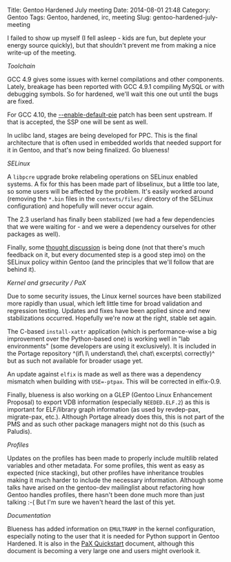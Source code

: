 Title: Gentoo Hardened July meeting
Date: 2014-08-01 21:48
Category: Gentoo
Tags: Gentoo, hardened, irc, meeting
Slug: gentoo-hardened-july-meeting

I failed to show up myself (I fell asleep - kids are fun, but deplete
your energy source quickly), but that shouldn't prevent me from making a
nice write-up of the meeting.

*Toolchain*

GCC 4.9 gives some issues with kernel compilations and other components.
Lately, breakage has been reported with GCC 4.9.1 compiling MySQL or
with debugging symbols. So for hardened, we'll wait this one out until
the bugs are fixed.

For GCC 4.10, the
[--enable-default-pie](https://gcc.gnu.org/ml/gcc-patches/2014-07/msg02231.html)
patch has been sent upstream. If that is accepted, the SSP one will be
sent as well.

In uclibc land, stages are being developed for PPC. This is the final
architecture that is often used in embedded worlds that needed support
for it in Gentoo, and that's now being finalized. Go blueness!

*SELinux*

A `libpcre` upgrade broke relabeling operations on SELinux enabled
systems. A fix for this has been made part of libselinux, but a little
too late, so some users will be affected by the problem. It's easily
worked around (removing the `*.bin` files in the `contexts/files/`
directory of the SELinux configuration) and hopefully will never occur
again.

The 2.3 userland has finally been stabilized (we had a few dependencies
that we were waiting for - and we were a dependency ourselves for other
packages as well).

Finally, some [thought
discussion](http://article.gmane.org/gmane.linux.gentoo.hardened/6266)
is being done (not that there's much feedback on it, but every
documented step is a good step imo) on the SELinux policy within Gentoo
(and the principles that we'll follow that are behind it).

*Kernel and grsecurity / PaX*

Due to some security issues, the Linux kernel sources have been
stabilized more rapidly than usual, which left little time for broad
validation and regression testing. Updates and fixes have been applied
since and new stabilizations occurred. Hopefully we're now at the right,
stable set again.

The C-based `install-xattr` application (which is performance-wise a big
improvement over the Python-based one) is working well in "lab
environments" (some developers are using it exclusively). It is included
in the Portage repository
^(if\\ I\\ understand\\ the\\ chat\\ excerpts\\ correctly)^ but as such
not available for broader usage yet.

An update against `elfix` is made as well as there was a dependency
mismatch when building with `USE=-ptpax`. This will be corrected in
elfix-0.9.

Finally, blueness is also working on a GLEP (Gentoo Linux Enhancement
Proposal) to export VDB information (especially `NEEDED.ELF.2`) as this
is important for ELF/library graph information (as used by revdep-pax,
migrate-pax, etc.). Although Portage already does this, this is not part
of the PMS and as such other package managers might not do this (such as
Paludis).

*Profiles*

Updates on the profiles has been made to properly include multilib
related variables and other metadata. For some profiles, this went as
easy as expected (nice stacking), but other profiles have inheritance
troubles making it much harder to include the necessary information.
Although some talks have arised on the gentoo-dev mailinglist about
refactoring how Gentoo handles profiles, there hasn't been done much
more than just talking :-( But I'm sure we haven't heard the last of
this yet.

*Documentation*

Blueness has added information on `EMULTRAMP` in the kernel
configuration, especially noting to the user that it is needed for
Python support in Gentoo Hardened. It is also in the [PaX
Quickstart](https://wiki.gentoo.org/wiki/Hardened/PaX_Quickstart)
document, although this document is becoming a very large one and users
might overlook it.
